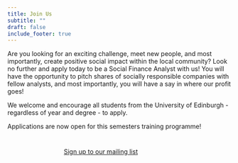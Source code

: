```yaml
---
title: Join Us
subtitle: ""
draft: false
include_footer: true
---
```

Are you looking for an exciting challenge, meet new people, and most importantly, create positive social impact within the local community? Look no further and apply today to be a Social Finance Analyst with us! You will have the opportunity to pitch shares of socially responsible companies with fellow analysts, and most importantly, you will have a say in where our profit goes!

We welcome and encourage all students from the University of Edinburgh - regardless of year and degree - to apply. 

Applications are now open for this semesters training programme!

<a href="http://eepurl.com/dEBYnX">
<span class="button signup-button rounded secondary-btn raised" style="width: 250px; margin: auto; margin-top: 40px; display: flex;">
    Sign up to our mailing list
</span>
</a>